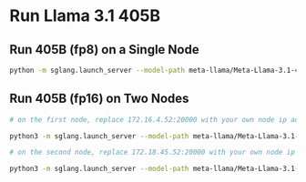 # Run Llama 3.1 405B

## Run 405B (fp8) on a Single Node

```bash
python -m sglang.launch_server --model-path meta-llama/Meta-Llama-3.1-405B-Instruct-FP8 --tp 8
```

## Run 405B (fp16) on Two Nodes

```bash
# on the first node, replace 172.16.4.52:20000 with your own node ip address and port

python3 -m sglang.launch_server --model-path meta-llama/Meta-Llama-3.1-405B-Instruct --tp 16 --nccl-init-addr 172.16.4.52:20000 --nnodes 2 --node-rank 0

# on the second node, replace 172.18.45.52:20000 with your own node ip address and port

python3 -m sglang.launch_server --model-path meta-llama/Meta-Llama-3.1-405B-Instruct --tp 16 --nccl-init-addr 172.18.45.52:20000 --nnodes 2 --node-rank 1
```
